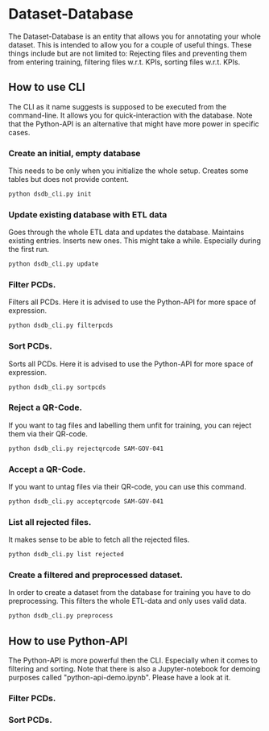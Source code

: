 # Dataset-Database

The Dataset-Database is an entity that allows you for annotating your whole dataset. This is intended to allow you for a couple of useful things. These things include but are not limited to: Rejecting files and preventing them from entering training, filtering files w.r.t. KPIs, sorting files w.r.t. KPIs.

## How to use CLI

The CLI as it name suggests is supposed to be executed from the command-line. It allows you for quick-interaction with the database. Note that the Python-API is an alternative that might have more power in specific cases.

### Create an initial, empty database

This needs to be only when you initialize the whole setup. Creates some tables but does not provide content.

```bash
python dsdb_cli.py init
```

### Update existing database with ETL data

Goes through the whole ETL data and updates the database. Maintains existing entries. Inserts new ones. This might take a while. Especially during the first run.

```bash
python dsdb_cli.py update
```

### Filter PCDs.

Filters all PCDs. Here it is advised to use the Python-API for more space of expression.

```bash
python dsdb_cli.py filterpcds
```

### Sort PCDs.

Sorts all PCDs. Here it is advised to use the Python-API for more space of expression.

```bash
python dsdb_cli.py sortpcds
```

### Reject a QR-Code.

If you want to tag files and labelling them unfit for training, you can reject them via their QR-code.

```bash
python dsdb_cli.py rejectqrcode SAM-GOV-041
```

### Accept a QR-Code.

If you want to untag files via their QR-code, you can use this command.

```bash
python dsdb_cli.py acceptqrcode SAM-GOV-041
```

### List all rejected files.

It makes sense to be able to fetch all the rejected files. 

```bash
python dsdb_cli.py list rejected
```

### Create a filtered and preprocessed dataset.

In order to create a dataset from the database for training you have to do preprocessing. This filters the whole ETL-data and only uses valid data.

```bash
python dsdb_cli.py preprocess
```

## How to use Python-API

The Python-API is more powerful then the CLI. Especially when it comes to filtering and sorting. Note that there is also a Jupyter-notebook for demoing purposes called "python-api-demo.ipynb". Please have a look at it.

### Filter PCDs.

### Sort PCDs.